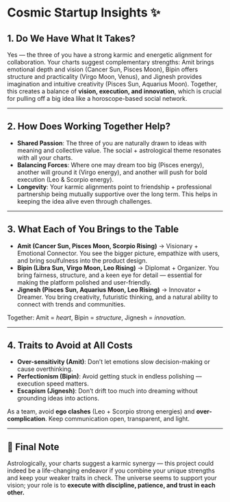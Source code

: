 # Cosmic Startup Insights ✨

## 1. Do We Have What It Takes?
Yes — the three of you have a strong karmic and energetic alignment for collaboration. Your charts suggest complementary strengths: Amit brings emotional depth and vision (Cancer Sun, Pisces Moon), Bipin offers structure and practicality (Virgo Moon, Venus), and Jignesh provides imagination and intuitive creativity (Pisces Sun, Aquarius Moon). Together, this creates a balance of **vision, execution, and innovation**, which is crucial for pulling off a big idea like a horoscope-based social network.

---

## 2. How Does Working Together Help?
- **Shared Passion**: The three of you are naturally drawn to ideas with meaning and collective value. The social + astrological theme resonates with all your charts.  
- **Balancing Forces**: Where one may dream too big (Pisces energy), another will ground it (Virgo energy), and another will push for bold execution (Leo & Scorpio energy).  
- **Longevity**: Your karmic alignments point to friendship + professional partnership being mutually supportive over the long term. This helps in keeping the idea alive even through challenges.

---

## 3. What Each of You Brings to the Table
- **Amit (Cancer Sun, Pisces Moon, Scorpio Rising)** → Visionary + Emotional Connector. You see the bigger picture, empathize with users, and bring soulfulness into the product design.  
- **Bipin (Libra Sun, Virgo Moon, Leo Rising)** → Diplomat + Organizer. You bring fairness, structure, and a keen eye for detail — essential for making the platform polished and user-friendly.  
- **Jignesh (Pisces Sun, Aquarius Moon, Leo Rising)** → Innovator + Dreamer. You bring creativity, futuristic thinking, and a natural ability to connect with trends and communities.

Together: Amit = *heart*, Bipin = *structure*, Jignesh = *innovation*.

---

## 4. Traits to Avoid at All Costs
- **Over-sensitivity (Amit)**: Don’t let emotions slow decision-making or cause overthinking.  
- **Perfectionism (Bipin)**: Avoid getting stuck in endless polishing — execution speed matters.  
- **Escapism (Jignesh)**: Don’t drift too much into dreaming without grounding ideas into actions.  

As a team, avoid **ego clashes** (Leo + Scorpio strong energies) and **over-complication**. Keep communication open, transparent, and light.

---

## 🌟 Final Note
Astrologically, your charts suggest a karmic synergy — this project could indeed be a life-changing endeavor if you combine your unique strengths and keep your weaker traits in check. The universe seems to support your vision; your role is to **execute with discipline, patience, and trust in each other.**
